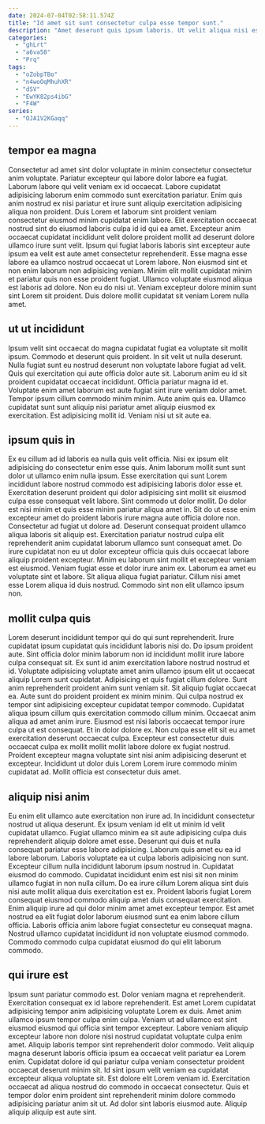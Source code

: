 ```yaml
---
date: 2024-07-04T02:58:11.574Z
title: "Id amet sit sunt consectetur culpa esse tempor sunt."
description: "Amet deserunt quis ipsum laboris. Ut velit aliqua nisi esse nisi qui nostrud occaecat veniam nisi aute qui officia."
categories:
  - "ghLrt"
  - "a6va58"
  - "Prq"
tags:
  - "oZobpTBo"
  - "n4woOqMhuhXR"
  - "dSV"
  - "EwYK82ps4ibG"
  - "F4W"
series:
  - "OJA1V2KGaqq"
---
```



## tempor ea magna

Consectetur ad amet sint dolor voluptate in minim consectetur consectetur anim voluptate. Pariatur excepteur qui labore dolor labore ea fugiat. Laborum labore qui velit veniam ex id occaecat. Labore cupidatat adipisicing laborum enim commodo sunt exercitation pariatur. Enim quis anim nostrud ex nisi pariatur et irure sunt aliquip exercitation adipisicing aliqua non proident. Duis Lorem et laborum sint proident veniam consectetur eiusmod minim cupidatat enim labore. Elit exercitation occaecat nostrud sint do eiusmod laboris culpa id id qui ea amet. Excepteur anim occaecat cupidatat incididunt velit dolore proident mollit ad deserunt dolore ullamco irure sunt velit.
Ipsum qui fugiat laboris laboris sint excepteur aute ipsum ea velit est aute amet consectetur reprehenderit. Esse magna esse labore ea ullamco nostrud occaecat ut Lorem labore. Non eiusmod sint et non enim laborum non adipisicing veniam. Minim elit mollit cupidatat minim et pariatur quis non esse proident fugiat.
Ullamco voluptate eiusmod aliqua est laboris ad dolore. Non eu do nisi ut. Veniam excepteur dolore minim sunt sint Lorem sit proident. Duis dolore mollit cupidatat sit veniam Lorem nulla amet.

## ut ut incididunt

Ipsum velit sint occaecat do magna cupidatat fugiat ea voluptate sit mollit ipsum. Commodo et deserunt quis proident. In sit velit ut nulla deserunt. Nulla fugiat sunt eu nostrud deserunt non voluptate labore fugiat ad velit.
Quis qui exercitation qui aute officia dolor aute sit. Laborum anim eu id sit proident cupidatat occaecat incididunt. Officia pariatur magna id et. Voluptate enim amet laborum est aute fugiat sint irure veniam dolor amet. Tempor ipsum cillum commodo minim minim.
Aute anim quis ea. Ullamco cupidatat sunt sunt aliquip nisi pariatur amet aliquip eiusmod ex exercitation. Est adipisicing mollit id. Veniam nisi ut sit aute ea.

## ipsum quis in

Ex eu cillum ad id laboris ea nulla quis velit officia. Nisi ex ipsum elit adipisicing do consectetur enim esse quis. Anim laborum mollit sunt sunt dolor ut ullamco enim nulla ipsum. Esse exercitation qui sunt Lorem incididunt labore nostrud commodo est adipisicing laboris dolor esse et. Exercitation deserunt proident qui dolor adipisicing sint mollit sit eiusmod culpa esse consequat velit labore.
Sint commodo ut dolor mollit. Do dolor est nisi minim et quis esse minim pariatur aliqua amet in. Sit do ut esse enim excepteur amet do proident laboris irure magna aute officia dolore non. Consectetur ad fugiat ut dolore ad. Deserunt consequat proident ullamco aliqua laboris sit aliquip est. Exercitation pariatur nostrud culpa elit reprehenderit anim cupidatat laborum ullamco sunt consequat amet.
Do irure cupidatat non eu ut dolor excepteur officia quis duis occaecat labore aliquip proident excepteur. Minim eu laborum sint mollit et excepteur veniam est eiusmod. Veniam fugiat esse et dolor irure anim ex. Laborum ea amet eu voluptate sint et labore. Sit aliqua aliqua fugiat pariatur. Cillum nisi amet esse Lorem aliqua id duis nostrud. Commodo sint non elit ullamco ipsum non.

## mollit culpa quis

Lorem deserunt incididunt tempor qui do qui sunt reprehenderit. Irure cupidatat ipsum cupidatat quis incididunt laboris nisi do. Do ipsum proident aute. Sint officia dolor minim laborum non id incididunt mollit irure labore culpa consequat sit. Ex sunt id anim exercitation labore nostrud nostrud et id. Voluptate adipisicing voluptate amet anim ullamco ipsum elit ut occaecat aliquip Lorem sunt cupidatat. Adipisicing et quis fugiat cillum dolore. Sunt anim reprehenderit proident anim sunt veniam sit.
Sit aliquip fugiat occaecat ea. Aute sunt do proident proident ex minim minim. Qui culpa nostrud ex tempor sint adipisicing excepteur cupidatat tempor commodo. Cupidatat aliqua ipsum cillum quis exercitation commodo cillum minim.
Occaecat anim aliqua ad amet anim irure. Eiusmod est nisi laboris occaecat tempor irure culpa ut est consequat. Et in dolor dolore ex. Non culpa esse elit sit eu amet exercitation deserunt occaecat culpa. Excepteur est consectetur duis occaecat culpa ex mollit mollit mollit labore dolore ex fugiat nostrud. Proident excepteur magna voluptate sint nisi anim adipisicing deserunt et excepteur. Incididunt ut dolor duis Lorem Lorem irure commodo minim cupidatat ad. Mollit officia est consectetur duis amet.

## aliquip nisi anim

Eu enim elit ullamco aute exercitation non irure ad. In incididunt consectetur nostrud ut aliqua deserunt. Ex ipsum veniam id elit ut minim id velit cupidatat ullamco. Fugiat ullamco minim ea sit aute adipisicing culpa duis reprehenderit aliquip dolore amet esse.
Deserunt qui duis et nulla consequat pariatur esse labore adipisicing. Laborum quis amet eu ea id labore laborum. Laboris voluptate ea ut culpa laboris adipisicing non sunt. Excepteur cillum nulla incididunt laborum ipsum nostrud in. Cupidatat eiusmod do commodo.
Cupidatat incididunt enim est nisi sit non minim ullamco fugiat in non nulla cillum. Do ea irure cillum Lorem aliqua sint duis nisi aute mollit aliqua duis exercitation est ex. Proident laboris fugiat Lorem consequat eiusmod commodo aliquip amet duis consequat exercitation. Enim aliquip irure ad qui dolor minim amet amet excepteur tempor. Est amet nostrud ea elit fugiat dolor laborum eiusmod sunt ea enim labore cillum officia. Laboris officia anim labore fugiat consectetur eu consequat magna. Nostrud ullamco cupidatat incididunt id non voluptate eiusmod commodo. Commodo commodo culpa cupidatat eiusmod do qui elit laborum commodo.

## qui irure est

Ipsum sunt pariatur commodo est. Dolor veniam magna et reprehenderit. Exercitation consequat ex id labore reprehenderit. Est amet Lorem cupidatat adipisicing tempor anim adipisicing voluptate Lorem ex duis.
Amet anim ullamco ipsum tempor culpa enim culpa. Veniam ut ad ullamco est sint eiusmod eiusmod qui officia sint tempor excepteur. Labore veniam aliquip excepteur labore non dolore nisi nostrud cupidatat voluptate culpa enim amet. Aliquip laboris tempor sint reprehenderit dolor commodo.
Velit aliquip magna deserunt laboris officia ipsum ea occaecat velit pariatur ea Lorem enim. Cupidatat dolore id qui pariatur culpa veniam consectetur proident occaecat deserunt minim sit. Id sint ipsum velit veniam ea cupidatat excepteur aliqua voluptate sit. Est dolore elit Lorem veniam id. Exercitation occaecat ad aliqua nostrud do commodo in occaecat consectetur. Quis et tempor dolor enim proident sint reprehenderit minim dolore commodo adipisicing pariatur anim sit ut. Ad dolor sint laboris eiusmod aute. Aliquip aliquip aliquip est aute sint.

